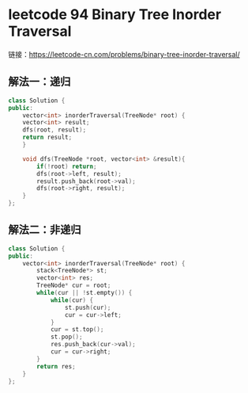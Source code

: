 # leetcode 94 Binary Tree Inorder Traversal

链接：https://leetcode-cn.com/problems/binary-tree-inorder-traversal/

## 解法一：递归

```c++
class Solution {
public:
    vector<int> inorderTraversal(TreeNode* root) {
    vector<int> result;
    dfs(root, result);
    return result;
    }

    void dfs(TreeNode *root, vector<int> &result){
        if(!root) return;
        dfs(root->left, result);
        result.push_back(root->val);
        dfs(root->right, result);
    }
};
```

## 解法二：非递归

```c++
class Solution {
public:
    vector<int> inorderTraversal(TreeNode* root) {
        stack<TreeNode*> st;
        vector<int> res;
        TreeNode* cur = root;
        while(cur || !st.empty()) {
            while(cur) {
                st.push(cur);
                cur = cur->left;
            }
            cur = st.top();
            st.pop();
            res.push_back(cur->val);
            cur = cur->right;
        }
        return res;
    }
};
```

